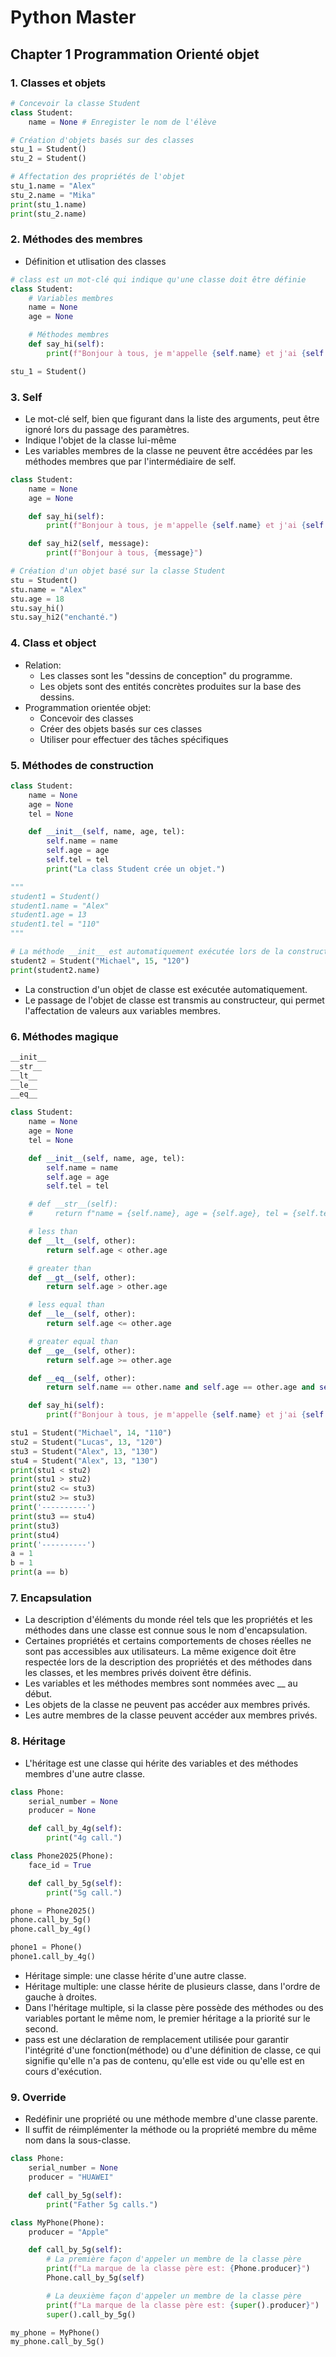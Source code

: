 # Python Master

## Chapter 1 Programmation Orienté objet
### 1. Classes et objets
```python
# Concevoir la classe Student
class Student:
    name = None # Enregister le nom de l'élève

# Création d'objets basés sur des classes
stu_1 = Student()
stu_2 = Student()

# Affectation des propriétés de l'objet
stu_1.name = "Alex"
stu_2.name = "Mika"
print(stu_1.name)
print(stu_2.name)
```
### 2. Méthodes des membres
 - Définition et utlisation des classes
```python
# class est un mot-clé qui indique qu'une classe doit être définie
class Student:
    # Variables membres
    name = None
    age = None

    # Méthodes membres
    def say_hi(self):
        print(f"Bonjour à tous, je m'appelle {self.name} et j'ai {self.age} ans.")

stu_1 = Student()
```
### 3. Self
 - Le mot-clé self, bien que figurant dans la liste des arguments, peut être ignoré lors du passage des paramètres.
 - Indique l'objet de la classe lui-même
 - Les variables membres de la classe ne peuvent être accédées par les méthodes membres que par l'intermédiaire de self.
```python
class Student:
    name = None
    age = None

    def say_hi(self):
        print(f"Bonjour à tous, je m'appelle {self.name} et j'ai {self.age} ans.")

    def say_hi2(self, message):
        print(f"Bonjour à tous, {message}")

# Création d'un objet basé sur la classe Student
stu = Student()
stu.name = "Alex"
stu.age = 18
stu.say_hi()
stu.say_hi2("enchanté.")
```
### 4. Class et object
 - Relation:
   - Les classes sont les "dessins de conception" du programme.
   - Les objets sont des entités concrètes produites sur la base des dessins.
 - Programmation orientée objet:
   - Concevoir des classes
   - Créer des objets basés sur ces classes
   - Utiliser pour effectuer des tâches spécifiques
### 5. Méthodes de construction
```python
class Student:
    name = None
    age = None
    tel = None

    def __init__(self, name, age, tel):
        self.name = name
        self.age = age
        self.tel = tel
        print("La class Student crée un objet.")

"""
student1 = Student()
student1.name = "Alex"
student1.age = 13
student1.tel = "110"
"""

# La méthode __init__ est automatiquement exécutée lors de la construction de la classe
student2 = Student("Michael", 15, "120")
print(student2.name)
```
 - La construction d'un objet de classe est exécutée automatiquement.
 - Le passage de l'objet de classe est transmis au constructeur, qui permet l'affectation de valeurs aux variables membres.
### 6. Méthodes magique
```bash
__init__
__str__
__lt__
__le__
__eq__
```
```python
class Student:
    name = None
    age = None
    tel = None

    def __init__(self, name, age, tel):
        self.name = name
        self.age = age
        self.tel = tel

    # def __str__(self):
    #     return f"name = {self.name}, age = {self.age}, tel = {self.tel}"

    # less than
    def __lt__(self, other):
        return self.age < other.age

    # greater than
    def __gt__(self, other):
        return self.age > other.age

    # less equal than
    def __le__(self, other):
        return self.age <= other.age

    # greater equal than
    def __ge__(self, other):
        return self.age >= other.age

    def __eq__(self, other):
        return self.name == other.name and self.age == other.age and self.tel == other.tel

    def say_hi(self):
        print(f"Bonjour à tous, je m'appelle {self.name} et j'ai {self.age} ans.")

stu1 = Student("Michael", 14, "110")
stu2 = Student("Lucas", 13, "120")
stu3 = Student("Alex", 13, "130")
stu4 = Student("Alex", 13, "130")
print(stu1 < stu2)
print(stu1 > stu2)
print(stu2 <= stu3)
print(stu2 >= stu3)
print('----------')
print(stu3 == stu4)
print(stu3)
print(stu4)
print('----------')
a = 1
b = 1
print(a == b)
```
### 7. Encapsulation
 - La description d'éléments du monde réel tels que les propriétés et les méthodes dans une classe est connue sous le nom d'encapsulation.
 - Certaines propriétés et certains comportements de choses réelles ne sont pas accessibles aux utilisateurs. La même exigence doit être respectée lors de la description des propriétés et des méthodes dans les classes, et les membres privés doivent être définis.
 - Les variables et les méthodes membres sont nommées avec __ au début.
 - Les objets de la classe ne peuvent pas accéder aux membres privés.
 - Les autre membres de la classe peuvent accéder aux membres privés.

### 8. Héritage

- L'héritage est une classe qui hérite des variables et des méthodes membres d'une autre classe.

```python
class Phone:
    serial_number = None
    producer = None

    def call_by_4g(self):
        print("4g call.")

class Phone2025(Phone):
    face_id = True

    def call_by_5g(self):
        print("5g call.")

phone = Phone2025()
phone.call_by_5g()
phone.call_by_4g()

phone1 = Phone()
phone1.call_by_4g()
```

- Héritage simple: une classe hérite d'une autre classe.
- Héritage multiple: une classe hérite de plusieurs classe, dans l'ordre de gauche à droites.
- Dans l'héritage multiple, si la classe père possède des méthodes ou des variables portant le même nom, le premier héritage a la priorité sur le second.
- pass est une déclaration de remplacement utilisée pour garantir l'intégrité d'une fonction(méthode) ou d'une définition de classe, ce qui signifie qu'elle n'a pas de contenu, qu'elle est vide ou qu'elle est en cours d'exécution.

### 9. Override

- Redéfinir une propriété ou une méthode membre d'une classe parente.
- Il suffit de réimplémenter la méthode ou la propriété membre du même nom dans la sous-classe.

```python
class Phone:
    serial_number = None
    producer = "HUAWEI"

    def call_by_5g(self):
        print("Father 5g calls.")

class MyPhone(Phone):
    producer = "Apple"

    def call_by_5g(self):
        # La première façon d'appeler un membre de la classe père
        print(f"La marque de la classe père est: {Phone.producer}")
        Phone.call_by_5g(self)

        # La deuxième façon d'appeler un membre de la classe père
        print(f"La marque de la classe père est: {super().producer}")
        super().call_by_5g()

my_phone = MyPhone()
my_phone.call_by_5g()
```

